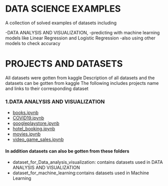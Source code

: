 # DATA SCIENCE EXAMPLES

A collection of solved examples of datasets including 

-DATA ANALYSIS AND VISUALIZATION,
-predicting with machine learning models like Linear Regression and Logistic Regression
-also using other models to check accuracy


# PROJECTS AND DATASETS
All datasets were gotten from kaggle
Description of all datasets and the datasets can be gotten from kaggle
The following includes projects name and links to their corresponding dataset
### 1.DATA ANALYSIS AND VISUALIZATION

* [books.ipynb](https://www.kaggle.com/jealousleopard/goodreadsbooks)
* [COVID19.ipynb](https://www.kaggle.com/jealousleopard/goodreadsbooks)
* [googleplaystore.ipynb](https://www.kaggle.com/jealousleopard/goodreadsbooks)
* [hotel_booking.ipynb](https://www.kaggle.com/jealousleopard/goodreadsbooks)
* [movies.ipynb](https://www.kaggle.com/jealousleopard/goodreadsbooks)
* [video_game_sales.ipynb](https://www.kaggle.com/jealousleopard/goodreadsbooks)
#### In addition datasets can also be gotten from these folders
* dataset_for_Data_analysis_visualization: contains datasets used in DATA ANALYSIS AND VISUALIZATION
* dataset_for_machine_learning:contains datasets used in Machine Learning




